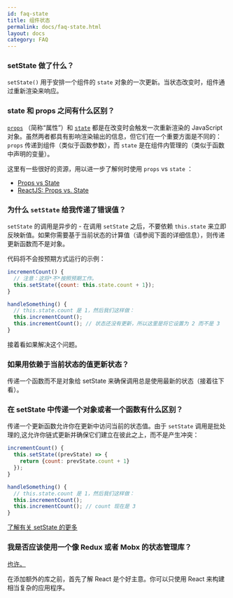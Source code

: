 ```yaml
---
id: faq-state
title: 组件状态
permalink: docs/faq-state.html
layout: docs
category: FAQ
---
```


### setState 做了什么？

`setState()` 用于安排一个组件的 `state` 对象的一次更新。当状态改变时，组件通过重新渲染来响应。

### state 和 props 之间有什么区别？

[`props`](/docs/components-and-props.html) （简称“属性”）和 [`state`](/docs/state-and-lifecycle.html) 都是在改变时会触发一次重新渲染的 JavaScript 对象。虽然两者都具有影响渲染输出的信息，但它们在一个重要方面是不同的： `props` 传递到组件（类似于函数参数），而 `state` 是在组件内管理的（类似于函数中声明的变量）。

这里有一些很好的资源，用以进一步了解何时使用 `props` vs `state` ：

* [Props vs State](https://github.com/uberVU/react-guide/blob/master/props-vs-state.md)
* [ReactJS: Props vs. State](http://lucybain.com/blog/2016/react-state-vs-pros/)

### 为什么 `setState` 给我传递了错误值？

`setState` 的调用是异步的 - 在调用 `setState` 之后，不要依赖 `this.state` 来立即反映新值。如果你需要基于当前状态的计算值（请参阅下面的详细信息），则传递更新函数而不是对象。

代码将不会按预期方式运行的示例：

```jsx
incrementCount() {
  // 注意：这将*不*按照预期工作。
  this.setState({count: this.state.count + 1});
}

handleSomething() {
  // this.state.count 是 1，然后我们这样做：
  this.incrementCount();
  this.incrementCount(); // 状态还没有更新，所以这里是将它设置为 2 而不是 3
}
```

接着看如果解决这个问题。

### 如果用依赖于当前状态的值更新状态？

传递一个函数而不是对象给 setState 来确保调用总是使用最新的状态（接着往下看）。

### 在 setState 中传递一个对象或者一个函数有什么区别？

传递一个更新函数允许你在更新中访问当前的状态值。由于 `setState` 调用是批处理的,这允许你链式更新并确保它们建立在彼此之上，而不是产生冲突：

```jsx
incrementCount() {
  this.setState((prevState) => {
    return {count: prevState.count + 1}
  });
}

handleSomething() {
  // this.state.count 是 1，然后我们这样做：
  this.incrementCount();
  this.incrementCount(); // count 现在是 3
}
```

[了解有关 setState 的更多](/docs/react-component.html#setstate)

### 我是否应该使用一个像 Redux 或者 Mobx 的状态管理库？

[也许。](http://redux.js.org/docs/faq/General.html#general-when-to-use)

在添加额外的库之前，首先了解 React 是个好主意。你可以只使用 React 来构建相当复杂的应用程序。
